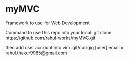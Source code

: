 # myMVC
Framework to use for Web Development


Command to use this repo into your local: 
git clone https://github.com/rahul-works/myMVC.git

then add user account into vim .git/congig
[user]
        email = rahul.thakur9985@gmail.com